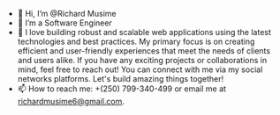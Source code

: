 - 👋 Hi, I’m @Richard Musime
- 👀 I’m a Software Engineer
- 💞️ I love building robust and scalable web applications using the latest technologies and best practices. My primary focus is on creating efficient and user-friendly experiences that meet the needs 
      of clients and users alike.
      If you have any exciting projects or collaborations in mind, feel free to reach out! You can connect with me via my social networks platforms.
      Let's build amazing things together! 
- 📫 How to reach me: +(250) 799-340-499 or email me at richardmusime6@gmail.com.

  
<img src="https://komarev.com/ghpvc/?username=Richard&style=flat-square&color=blue" alt=""/>
